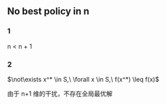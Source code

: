 
## No best policy in n

### 1

  n < n + 1

### 2

$\not\exists x^* \in S,\ \forall x \in S,\ f(x^*) \leq f(x)$

由于 n+1 维的干扰，不存在全局最优解
